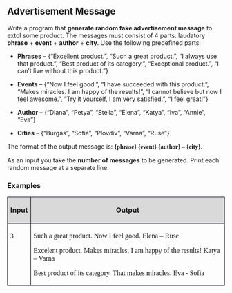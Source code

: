 <H2 LANG="bg-BG" CLASS="western"><SPAN LANG="en-US">Advertisement
	Message</SPAN></H2>
<P STYLE="margin-top: 0.06in">Write a program that <B>generate random
fake advertisement message</B> to extol some product. The messages
must consist of 4 parts: laudatory <B>phrase</B> + <B>event</B> +
<B>author</B> + <B>city</B>. Use the following predefined parts:</P>
<UL>
	<LI><P STYLE="margin-top: 0.06in"><B>Phrases</B> – {“Excellent
	product.”, “Such a great product.”, “I always use that
	product.”, “Best product of its category.”, “Exceptional
	product.”, “I can’t live without this product.”}</P>
	<LI><P STYLE="margin-top: 0.06in"><B>Events</B> – {“Now I feel
	good.”, “I have succeeded with this product.”, “Makes
	miracles.<SPAN LANG="bg-BG"> </SPAN>I am happy of the results!”,
	“I cannot believe but now I feel awesome.”, ”Try it yourself,
	I am very satisfied.”, “I feel great!”}</P>
	<LI><P STYLE="margin-top: 0.06in"><B>Author</B> – {“Diana”,
	“Petya”, “Stella”, “Elena”, “Katya”, “Iva”,
	“Annie”, “Eva”}</P>
	<LI><P STYLE="margin-top: 0.06in"><B>Cities</B> – {“Burgas”,
	“Sofia”, “Plovdiv”, “Varna”, “Ruse”}</P>
</UL>
<P STYLE="margin-top: 0.06in">The format of the output message is:
<FONT FACE="Consolas, serif"><B>{phrase} {event} {author} – {city}</B></FONT>.</P>
<P STYLE="margin-top: 0.06in">As an input you take the <B>number of
messages</B> to be generated. Print each random message at a separate
line.</P>
<H3 CLASS="western">Examples</H3>
<TABLE WIDTH=660 CELLPADDING=4 CELLSPACING=0>
	<COL WIDTH=42>
	<COL WIDTH=600>
	<TR VALIGN=TOP>
		<TD WIDTH=42 BGCOLOR="#d9d9d9" STYLE="border: 1px solid #00000a; padding-top: 0.04in; padding-bottom: 0.04in; padding-left: 0.06in; padding-right: 0.06in">
			<P ALIGN=CENTER><B>Input</B></P>
		</TD>
		<TD WIDTH=600 BGCOLOR="#d9d9d9" STYLE="border: 1px solid #00000a; padding-top: 0.04in; padding-bottom: 0.04in; padding-left: 0.06in; padding-right: 0.06in">
			<P ALIGN=CENTER><B>Output</B></P>
		</TD>
	</TR>
	<TR VALIGN=TOP>
		<TD WIDTH=42 HEIGHT=27 STYLE="border: 1px solid #00000a; padding-top: 0.04in; padding-bottom: 0.04in; padding-left: 0.06in; padding-right: 0.06in">
			<P><FONT FACE="Consolas, serif">3</FONT></P>
		</TD>
		<TD WIDTH=600 STYLE="border: 1px solid #00000a; padding-top: 0.04in; padding-bottom: 0.04in; padding-left: 0.06in; padding-right: 0.06in">
			<P STYLE="margin-bottom: 0in"><FONT FACE="Consolas, serif">Such a
			great product. Now I feel good. Elena – Ruse</FONT></P>
			<P STYLE="margin-bottom: 0in"><FONT FACE="Consolas, serif">Excelent
			product. Makes miracles. I am happy of the results! Katya –
			Varna</FONT></P>
			<P><FONT FACE="Consolas, serif">Best product of its category. That
			makes miracles. Eva - Sofia</FONT></P>
		</TD>
	</TR>
</TABLE>